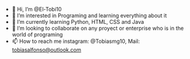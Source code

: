 - 👋 Hi, I’m @El-Tobi10
- 👀 I’m interested in Programing and learning everything about it
- 🌱 I’m currently learning Python, HTML, CSS and Java 
- 💞️ I’m looking to collaborate on any proyect or enterprise who is in the world of programing
- 📫 How to reach me instagram: @Tobiasmg10, Mail: tobiasalfonso@outlook.com

<!---
El-Tobi10/El-Tobi10 is a ✨ special ✨ repository because its `README.md` (this file) appears on your GitHub profile.
You can click the Preview link to take a look at your changes.
--->
